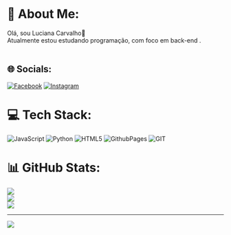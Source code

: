 # 💫 About Me:
Olá, sou Luciana Carvalho👋<br>  Atualmente estou estudando programação, com foco em back-end .<br><br>


## 🌐 Socials:
[![Facebook](https://img.shields.io/badge/Facebook-%231877F2.svg?logo=Facebook&logoColor=white)](https://facebook.com/https://www.facebook.com/lucianacarvalho) [![Instagram](https://img.shields.io/badge/Instagram-%23E4405F.svg?logo=Instagram&logoColor=white)](https://instagram.com/https://www.instagram.com/luhcarvalhofenix/#) 

# 💻 Tech Stack:
![JavaScript](https://img.shields.io/badge/javascript-%23323330.svg?style=for-the-badge&logo=javascript&logoColor=%23F7DF1E) ![Python](https://img.shields.io/badge/python-3670A0?style=for-the-badge&logo=python&logoColor=ffdd54) ![HTML5](https://img.shields.io/badge/html5-%23E34F26.svg?style=for-the-badge&logo=html5&logoColor=white) ![GithubPages](https://img.shields.io/badge/github%20pages-121013?style=for-the-badge&logo=github&logoColor=white) ![GIT](https://img.shields.io/badge/Git-fc6d26?style=for-the-badge&logo=git&logoColor=white)
# 📊 GitHub Stats:
![](https://github-readme-stats.vercel.app/api?username=lucianacarvalho5&theme=shades-of-purple&hide_border=false&include_all_commits=false&count_private=false)<br/>
![](https://github-readme-streak-stats.herokuapp.com/?user=lucianacarvalho5&theme=shades-of-purple&hide_border=false)<br/>
![](https://github-readme-stats.vercel.app/api/top-langs/?username=lucianacarvalho5&theme=shades-of-purple&hide_border=false&include_all_commits=false&count_private=false&layout=compact)

---
[![](https://visitcount.itsvg.in/api?id=lucianacarvalho5&icon=0&color=0)](https://visitcount.itsvg.in)

<!-- Proudly created with GPRM ( https://gprm.itsvg.in ) -->
